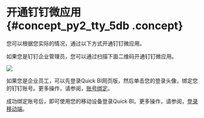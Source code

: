 # 开通钉钉微应用 {#concept_py2_tty_5db .concept}

您可以根据您实际的情况，通过以下方式开通钉钉微应用。

如果您是钉钉企业管理员，您可以通过扫描下面二维码开通钉钉微应用。

![](http://static-aliyun-doc.oss-cn-hangzhou.aliyuncs.com/assets/img/9177/1551_zh-CN.png)

如果您是企业员工，可以先登录Quick BI网页版，然后单击您的登录头像，绑定您的钉钉账号。更多操作，请参阅，[账号绑定](cn.zh-CN/用户指南/移动端/账号绑定.md#)。

成功绑定账号后，即可使用您的移动设备登录Quick BI。更多操作，请参阅，[登录移动端](cn.zh-CN/用户指南/移动端/移动端使用指南/登录移动端.md#)。

